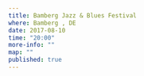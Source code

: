```yaml
---
title: Bamberg Jazz & Blues Festival
where: Bamberg , DE 
date: 2017-08-10
time: "20:00"
more-info: ""
map: ""
published: true
---
```

